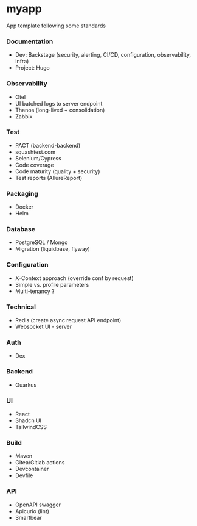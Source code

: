 # myapp

App template following some standards

### Documentation
- Dev: Backstage (security, alerting, CI/CD, configuration, observability, infra)
- Project: Hugo

### Observability
- Otel
- UI batched logs to server endpoint
- Thanos (long-lived + consolidation)
- Zabbix

### Test
- PACT (backend-backend)
- squashtest.com
- Selenium/Cypress
- Code coverage
- Code maturity (quality + security)
- Test reports (AllureReport)

### Packaging
- Docker
- Helm

### Database
- PostgreSQL / Mongo
- Migration (liquidbase, flyway)

### Configuration
- X-Context approach (override conf by request)
- Simple vs. profile parameters
- Multi-tenancy ?

### Technical
- Redis (create async request API endpoint)
- Websocket UI - server

### Auth
- Dex

### Backend
- Quarkus

### UI
- React
- Shadcn UI
- TailwindCSS

### Build
- Maven
- Gitea/Gitlab actions
- Devcontainer
- Devfile

### API
- OpenAPI swagger
- Apicurio (lint)
- Smartbear
